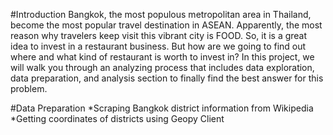 #Introduction
Bangkok, the most populous metropolitan area in Thailand, become the
most popular travel destination in ASEAN. Apparently, the most reason
why travelers keep visit this vibrant city is FOOD. So, it is a great idea to
invest in a restaurant business. But how are we going to find out where
and what kind of restaurant is worth to invest in? In this project, we will
walk you through an analyzing process that includes data exploration,
data preparation, and analysis section to finally find the best answer for
this problem.

#Data Preparation
*Scraping Bangkok district information from Wikipedia
*Getting coordinates of districts using Geopy Client
